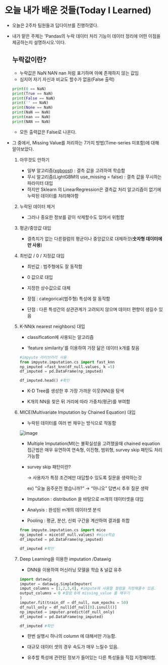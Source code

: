 # 오늘 내가 배운 것들(Today I Learned)

- 오늘은 2주차 팀원들과 딥다이브를 진행하였다.
- 내가 맡은 주제는 'Pandas의 누락 데이터 처리 기능이 데이터 정리에 어떤 이점을 제공하는지 설명하시오.'이다.
    ## 누락값이란?
    - 누락값은 NaN NAN nan 처럼 표기하며 아예 존재하지 않는 값임
    - 심지어 자기 자신과 비교도 할수가 없음(False 출력)
    ```python
    print(0 == NaN)
    print(True == NaN)
    print(False == NaN)
    print('' == NaN)
    print(None == NaN)
    print(NaN == NaN)
    print(nan == NaN)
    print(NAN == NaN)
    ```
    - 모든 출력값은 False로 나온다.

- 그 중에서, Missing Value를 처리하는 7가지 방법(Time-series 미포함)에 대해 알아보았다.
    1. 아무것도 안하기

        - 일부 알고리즘([xgboost](https://bommbom.tistory.com/entry/Boosting-%EC%95%8C%EA%B3%A0%EB%A6%AC%EC%A6%98-XGBoost-%ED%8A%B9%EC%A7%95-%EB%B0%8F-%EC%9E%A5%EB%8B%A8%EC%A0%90#XGBoost_%EB%9E%80?)) : 결측 값을 고려하여 학습함
        - 무시 알고리즘(LightGBM의 use_missing = false) : 결측 값을 무시하는 파라미터 대입
        - 하지만 Sklearn 의 LinearRegression은 결측값 처리 알고리즘이 없기에 누락된 데이터를 처리해야함


	2. 누락된 데이터 제거

        - 그러나 중요한 정보를 같이 삭제할수도 있어서 위험함

	3.  평균/중앙값 대입

        - 결측치가 없는 다른컬럼의 평균이나 중앙값으로 대체하것(**숫자형 데이터에만 사용**)


	4. 최빈값 / 0 / 지정값 대입

        - 최빈값 : 범주형에도 잘 동작함

        - 0 값으로 대입

        - 지정한 상수값으로 대체

        - 장점 : categorical(범주형) 특성에 잘 동작함

        - 단점 : 다른 특성간의 상관관계가 고려되지 않으며 데이터 편향이 생길수 있음

	5. K-NN(k nearest neighbors) 대입

        - classification에 사용되는 알고리즘

        - ‘feature similarity'를 이용하여 가장 닮은 데이터 k개를 찾음

        ```python
        #impyute 라이브러리 사용
        from impyute.imputation.cs import fast_knn
        np_imputed =fast_knn(df_null.values, k =5)
        df_imputed = pd.DataFrame(np_imputed)
        
        df_imputed.head() #확인

        ```
        
        - K-D Tree를 생성한 후 가장 가까운 이웃(NN)을 탐색  

        - K개의 NN을 찾은 뒤 거리에 따라 가중치(평균)를 부여함

	6.  MICE(Multivariate Imputation by Chained Equation) 대입

        - 누락된 데이터를 여러 번 채우는 방식으로 작동함

        ![image](https://res.craft.do/user/full/641ffdb9-6693-37da-6dbd-e78e1756c2de/doc/3c17d71c-25ef-2249-36c5-6ac2c9747d25/D5EBD83E-946A-49FD-B1CE-0BA89D5C6A80_2/lospEcA56yUZMBPD1ylRNKyGmQOTt5x0fEzleoyC0Fsz/Image.png)

        - Multiple Imputation(MI)는 불확실성을 고려했을때 chained equation 접근법은 매우 유연하여 연속형, 이진형, 범위형, survey skip 패턴도 처리가능함

        - survey skip 패턴이란?

            → 사용자가 특정 조건에만 대답할수 있도록 질문을 생략하는것 

            ex) ”오늘 음주운전 했습니까?” → “아니오” 답변시 추후 질문 생략

        - Imputation : distribution 을 바탕으로 m개의 데이터셋을 대입

        - Analysis : 완성된 m개의 데이터셋 분석

        - Pooling : 평균, 분산, 신뢰 구간을 계산하여 결과를 취합

        ```python
        from impyute.imputation.cs import mice
        np_imputed = mice(df_null.values) #mice학습
        df_imputed = pd.DataFrame(np_imputed)
        
        df_imputed #확인
        ```

    7. Deep Learning을 이용한 imputation /Datawig

        - DNN을 이용하여 머신러닝 모델을 학습 & 널값 유추


        ```python
        import datawig
        imputer = datawig.SimpleImputer(
        imput_columns = [1,2,3,4], #impute에 사용할 컬럼을 지정해줄수 있음.
        output_columns = 0 #컬럼 0에 missing_value 를 채우기
        )
        imputer.fit(train_df = df_null, num_epochs = 50)
        df_null_only = df_null[df_null[0].isnull()]
        np_imputed = imputer.predict(df_null_only)
        df_imputed = pd.DataFrame(np_imputed)
        
        df_imputed #확인
        ```

        - 한번 실행시 하나의 column 에 대해서만 가능함.

        - 대규모 데이터 셋의 경우 속도가 매우 느릴수 있음.

        - 유추할 특성에 관련된 정보가 들어있는 다른 특성들을 직접 지정해야함.

